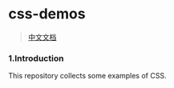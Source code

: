# css-demos

> [中文文档](https://github.com/lixilin123/css/blob/master/README-zh.md)

### 1.Introduction
This repository collects some examples of CSS.
